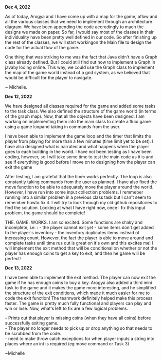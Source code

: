 **Dec 4, 2022**
<p>As of today, Arogya and I have come up with a map for the game, aflow and all the various classes that we need to implement through an architecture diagram. We have been appending the code accrodingly to mach the designs we made on paper. So far, I would say most of the classes in their individuality have been pretty well defined in our code. So after finishing up the rest of the classes, we will start workingon the Main file to design the code for the actual flow of the game.</p>
<p> One thing that was striking to me was the fact that Java didn't have a Graph class already defined. But I could still find out how to implement a Graph in javaby looing online. This way, we could use the Graph class to implement the map of the game world instead of a grid system, as we believed that would be difficult for the player to navigate. </p>
<p>~ Michelle.</p> 

**Dec 12, 2022**
<p>We have designed all classes required for the game and added some tasks to the task class. We also defined the structure of the game world (in terms  of the graph map). Now, that all the objects have been designed. I am working on implementing them into the main class to create a fluid game using a game loopand taking in commands from the user. </p>
<p>I have been able to implement the game loop and the timer that limits the player from playing for more than a few minutes (time limit yet to be set). I have also designed what is narrated and what happens when the player goes to each building in the world. I have not been testing as I have been coding, however, so I will take some time to test the main code as it is and see if everything is good before I move on to designing how the player can exit the game</p>
<p>After testing, I am grateful that the timer works perfectly. The loop is also constantly taking commands from the user as planned. I have also fixed the move function to be able to adequately move the player around the world. However, I have run into some input collection problems. I remmeber running into a similar problem in a previous class task but I can't seem to remember howto fix it. I will try to look through my old github repositories to find the solution. Looking at what I have right now, once I fix this input problem, the game should be complete!</p>
<p> THE. GAME. WORKS. I am so excited. Some functions are shaky and incomplete, i.e. : - the player cannot exit yet - some items don't get added to the player's inventory - the inventory duplicates items instead of increasing count. However, the fact the player is able to move around and complete tasks until time rus out is great on it's own and this excites me! I will implement the exit method that will be conditional on whether or not the player has enough coins to get a key to exit, and then he game will be perfect!</p>

**Dec 13, 2022**
<p> I have been able to implement the exit method. The player can now exit the game if he has enough coins to buy a key. Arogya also added a third mini task to the game and it makes the game more interesting, and he simplified the structure of the exit conditions, which made it much easier for me to code the exit function! The teamwork definitely helped make this process faster. The game is pretty much fully functional and players can play and win or lose. Now, what's left to fix are a few logical problems.</p>
<p> - Prints out that player is missing coins (when they have all coins) before successfully exiting game. <br>
- The player no longer needs to pick up or drop anything so that needs to be scrubbed from the code. <br>
- need to make throw catch exceptions for when player inputs a string into places where an int is required (eg move command or Task 3)</p>
<p>~Michelle</p>